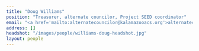 ```yaml
---
title: "Doug Williams"
position: "Treasurer, alternate councilor, Project SEED coordinator"
email: "<a href='mailto:alternatecouncilor@kalamazooacs.org'>alternatecouncilor@kalamazooacs.org</a>"
address: []
headshot: "/images/people/williams-doug-headshot.jpg"
layout: people
---
```



